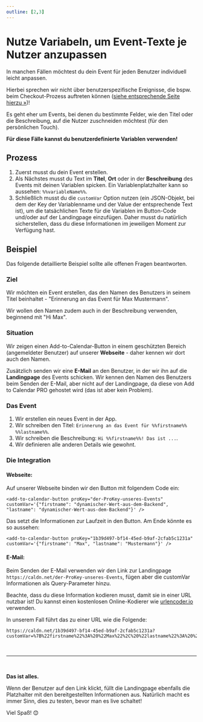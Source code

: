 ```yaml
---
outline: [2,3]
---
```


# Nutze Variabeln, um Event-Texte je Nutzer anzupassen

In manchen Fällen möchtest du dein Event für jeden Benutzer individuell leicht anpassen.

Hierbei sprechen wir nicht über benutzerspezifische Ereignisse, die bspw. beim Checkout-Prozess auftreten können ([siehe entsprechende Seite hierzu &raquo;](/de/recipes/dynamic-checkout.html))!

Es geht eher um Events, bei denen du bestimmte Felder, wie den Titel oder die Beschreibung, auf die Nutzer zuschneiden möchtest (für den persönlichen Touch).

**Für diese Fälle kannst du benutzerdefinierte Variablen verwenden!**

## Prozess

1. Zuerst musst du dein Event erstellen.
2. Als Nächstes musst du Text im **Titel**, **Ort** oder in der **Beschreibung** des Events mit deinen Variablen spicken.
Ein Variablenplatzhalter kann so aussehen: `%%variableName%%`.
3. Schließlich musst du die `customVar` Option nutzen (ein JSON-Objekt, bei dem der Key der Variablenname und der Value der entsprechende Text ist), um die tatsächlichen Texte für die Variablen im Button-Code und/oder auf der Landingpage einzufügen. Daher musst du natürlich sicherstellen, dass du diese Informationen im jeweiligen Moment zur Verfügung hast.

## Beispiel

Das folgende detaillierte Beispiel sollte alle offenen Fragen beantworten.

### Ziel

Wir möchten ein Event erstellen, das den Namen des Benutzers in seinem Titel beinhaltet - "Erinnerung an das Event für Max Mustermann".

Wir wollen den Namen zudem auch in der Beschreibung verwenden, beginnend mit "Hi Max".

### Situation

Wir zeigen einen Add-to-Calendar-Button in einem geschützten Bereich (angemeldeter Benutzer) auf unserer **Webseite** - daher kennen wir dort auch den Namen.

Zusätzlich senden wir eine **E-Mail** an den Benutzer, in der wir ihn auf die **Landingpage** des Events schicken. Wir kennen den Namen des Benutzers beim Senden der E-Mail, aber nicht auf der Landingpage, da diese von Add to Calendar PRO gehostet wird (das ist aber kein Problem).

### Das Event

1. Wir erstellen ein neues Event in der App.
2. Wir schreiben den Titel: `Erinnerung an das Event für %%firstname%% %%lastname%%`.
3. Wir schreiben die Beschreibung: `Hi %%firstname%%! Das ist ...`.
4. Wir definieren alle anderen Details wie gewohnt.

### Die Integration

#### Webseite:

Auf unserer Webseite binden wir den Button mit folgendem Code ein:

```
<add-to-calendar-button proKey="der-ProKey-unseres-Events" customVar='{"firstname": "dynamischer-Wert-aus-dem-Backend", "lastname": "dynamischer-Wert-aus-dem-Backend"}' />
```

Das setzt die Informationen zur Laufzeit in den Button. Am Ende könnte es so aussehen:

```
<add-to-calendar-button proKey="1b39d497-bf14-45ed-b9af-2cfab5c1231a" customVar='{"firstname": "Max", "lastname": "Mustermann"}' />
```

#### E-Mail:

Beim Senden der E-Mail verwenden wir den Link zur Landingpage `https://caldn.net/der-ProKey-unseres-Events`, fügen aber die customVar Informationen als Query-Parameter hinzu.

Beachte, dass du diese Information kodieren musst, damit sie in einer URL nutzbar ist! Du kannst einen kostenlosen Online-Kodierer wie [urlencoder.io](https://www.urlencoder.io/) verwenden.

In unserem Fall führt das zu einer URL wie die Folgende:

```
https://caldn.net/1b39d497-bf14-45ed-b9af-2cfab5c1231a?customVar=%7B%22firstname%22%3A%20%22Max%22%2C%20%22lastname%22%3A%20%22Mustermann%22%7D
```

<br />

--- 

<br />

**Das ist alles.**

Wenn der Benutzer auf den Link klickt, füllt die Landingpage ebenfalls die Platzhalter mit den bereitgestellten Informationen aus. Natürlich macht es immer Sinn, dies zu testen, bevor man es live schaltet!

Viel Spaß! 😊